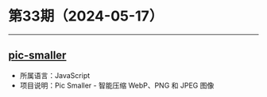 # 第33期（2024-05-17）

---
## [pic-smaller](https://github.com/joye61/pic-smaller)
- 所属语言：JavaScript
- 项目说明：Pic Smaller - 智能压缩 WebP、PNG 和 JPEG 图像
